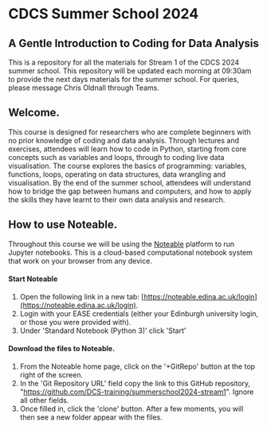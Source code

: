 # CDCS Summer School 2024
## A Gentle Introduction to Coding for Data Analysis

This is a repository for all the materials for Stream 1 of the CDCS 2024 summer school. This repository will be updated each morning at 09:30am to provide the next days materials for the summer school. For queries, please message Chris Oldnall through Teams.

## Welcome.

This course is designed for researchers who are complete beginners with no prior knowledge of coding and data analysis. Through lectures and exercises, attendees will learn how to code in Python, starting from core concepts such as variables and loops, through to coding live data visualisation. The course explores the basics of programming: variables, functions, loops, operating on data structures, data wrangling and visualisation. By the end of the summer school, attendees will understand how to bridge the gap between humans and computers, and how to apply the skills they have learnt to their own data analysis and research.

## How to use Noteable.

Throughout this course we will be using the [Noteable](https://noteable.edina.ac.uk/) platform to run Jupyter notebooks. This is a cloud-based computational notebook system that work on your browser from any device.

#### Start Noteable
1.  Open the following link in a new tab:  [https://noteable.edina.ac.uk/login](https://noteable.edina.ac.uk/login).
2.  Login with your EASE credentials (either your Edinburgh university login, or those you were provided with).
3.  Under 'Standard Notebook (Python 3)' click 'Start'
   
#### Download the files to Noteable.
1.  From the Noteable home page, click on the '+GitRepo' button at the top right of the screen.
2.  In the 'Git Repository URL' field copy the link to this GitHub repository, "https://github.com/DCS-training/summerschool2024-stream1". Ignore all other fields.
3.  Once filled in, click the 'clone' button. After a few moments, you will then see a new folder appear with the files.
